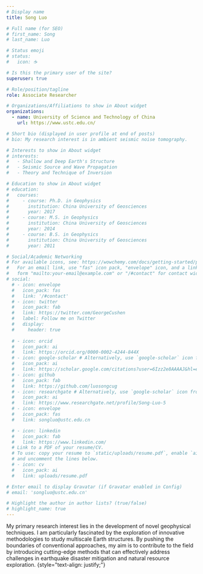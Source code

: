 ```yaml
---
# Display name
title: Song Luo

# Full name (for SEO)
# first_name: Song
# last_name: Luo

# Status emoji
# status:
#   icon: ☕️

# Is this the primary user of the site?
superuser: true

# Role/position/tagline
role: Associate Researcher

# Organizations/Affiliations to show in About widget
organizations:
  - name: University of Science and Technology of China
    url: https://www.ustc.edu.cn/

# Short bio (displayed in user profile at end of posts)
# bio: My research interest is in ambient seismic noise tomography.

# Interests to show in About widget
# interests:
#   - Shallow and Deep Earth's Structure
#   - Seismic Source and Wave Propagation
#   - Theory and Technique of Inversion

# Education to show in About widget
# education:
#   courses:
#     - course: Ph.D. in Geophysics
#       institution: China University of Geosciences
#       year: 2017
#     - course: M.S. in Geophysics
#       institution: China University of Geosciences
#       year: 2014
#     - course: B.S. in Geophysics
#       institution: China University of Geosciences
#       year: 2011

# Social/Academic Networking
# For available icons, see: https://wowchemy.com/docs/getting-started/page-builder/#icons
#   For an email link, use "fas" icon pack, "envelope" icon, and a link in the
#   form "mailto:your-email@example.com" or "/#contact" for contact widget.
# social:
  # - icon: envelope
  #   icon_pack: fas
  #   link: '/#contact'
  # - icon: twitter
  #   icon_pack: fab
  #   link: https://twitter.com/GeorgeCushen
  #   label: Follow me on Twitter
  #   display:
  #     header: true
  
  # - icon: orcid
  #   icon_pack: ai
  #   link: https://orcid.org/0000-0002-4244-844X
  # - icon: google-scholar # Alternatively, use `google-scholar` icon from `ai` icon pack
  #   icon_pack: ai
  #   link: https://scholar.google.com/citations?user=6Izz2e8AAAAJ&hl=en
  # - icon: github
  #   icon_pack: fab
  #   link: https://github.com/luosongcug
  # - icon: researchgate # Alternatively, use `google-scholar` icon from `ai` icon pack
  #   icon_pack: ai
  #   link: https://www.researchgate.net/profile/Song-Luo-5
  # - icon: envelope
  #   icon_pack: fas
  #   link: songluo@ustc.edu.cn

  # - icon: linkedin
  #   icon_pack: fab
  #   link: https://www.linkedin.com/
  # Link to a PDF of your resume/CV.
  # To use: copy your resume to `static/uploads/resume.pdf`, enable `ai` icons in `params.yaml`,
  # and uncomment the lines below.
  # - icon: cv
  #   icon_pack: ai
  #   link: uploads/resume.pdf

# Enter email to display Gravatar (if Gravatar enabled in Config)
# email: 'songluo@ustc.edu.cn'

# Highlight the author in author lists? (true/false)
# highlight_name: true
---
```


<!-- My research interests mainly focus on developing advanced geophysical techniques in studying multiscale Earth structures and put forward to solve issues in earthquake disaster and natural resources. -->
My primary research interest lies in the development of novel geophysical techniques. I am particularly fascinated by the exploration of innovative methodologies to study multiscale Earth structures. By pushing the boundaries of conventional approaches, my aim is to contribute to the field by introducing cutting-edge methods that can effectively address challenges in earthquake disaster mitigation and natural resource exploration.
{style="text-align: justify;"}
<!-- Through my research, I strive to advance our understanding of complex Earth systems and propose impactful solutions for a sustainable future. -->

